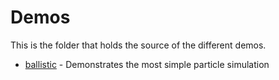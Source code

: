 # Demos

This is the folder that holds the source of the different demos.

* [ballistic](ballistic) - Demonstrates the most simple particle simulation